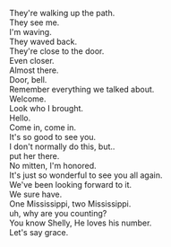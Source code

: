 

They're walking up the path.    
They see me.    
I'm waving.    
They waved back.    
They're close to the door.    
Even closer.    
Almost there.    
Door, bell.    
Remember everything we talked about.    
Welcome.    
Look who I brought.    
Hello.    
Come in, come in.    
It's so good to see you.    
I don't normally do this, but..    
put her there.    
No mitten, I'm honored.    
It's just so wonderful to see you all again.    
We've been looking forward to it.    
We sure have.    
One Mississippi, two Mississippi.    
uh, why are you counting?    
You know Shelly, He loves his number.    
Let's say grace.    


